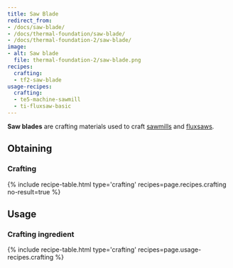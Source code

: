 ```yaml
---
title: Saw Blade
redirect_from:
- /docs/saw-blade/
- /docs/thermal-foundation/saw-blade/
- /docs/thermal-foundation-2/saw-blade/
image:
- alt: Saw blade
  file: thermal-foundation-2/saw-blade.png
recipes:
  crafting:
  - tf2-saw-blade
usage-recipes:
  crafting:
  - te5-machine-sawmill
  - ti-fluxsaw-basic
---
```


**Saw blades** are crafting materials used to craft [sawmills](/docs/1.12/thermal-expansion-5/sawmill/)
and [fluxsaws](/docs/1.12/thermal-innovation/fluxsaw/).


Obtaining
---------

### Crafting
{% include recipe-table.html type='crafting' recipes=page.recipes.crafting no-result=true %}


Usage
-----

### Crafting ingredient
{% include recipe-table.html type='crafting' recipes=page.usage-recipes.crafting %}
